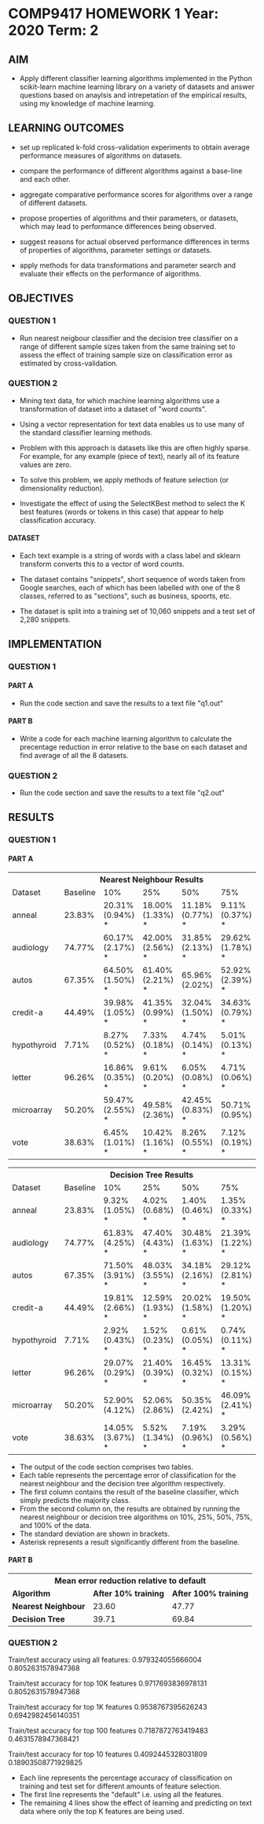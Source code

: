 # COMP9417      HOMEWORK 1      Year: 2020 Term: 2

## AIM
- Apply different classifier learning algorithms implemented in the Python scikit-learn machine learning library on a variety of datasets and answer questions based on anaylsis and intrepetation of the empirical results, using my knowledge of machine learning.

## LEARNING OUTCOMES
- set up replicated k-fold cross-validation experiments to obtain average performance measures of algorithms on datasets.

- compare the performance of different algorithms against a base-line and each other.

- aggregate comparative performance scores for algorithms over a range of different datasets.

- propose properties of algorithms and their parameters, or datasets, which may lead to performance differences being observed.

- suggest reasons for actual observed performance differences in terms of properties of algorithms, parameter settings or datasets.

- apply methods for data transformations and parameter search and evaluate their effects on the performance of algorithms.

## OBJECTIVES

### QUESTION 1

- Run nearest neigbour classifier and the decision tree classifier on a range of different sample sizes taken from the same training set to assess the effect of training sample size on classification error as estimated by cross-validation.

### QUESTION 2

- Mining text data, for which machine learning algorithms use a transformation of dataset into a dataset of "word counts".

- Using a vector representation for text data enables us to use many of the standard classifier learning methods.

- Problem with this approach is datasets like this are often highly sparse. For example, for any example (piece of text), nearly all of its feature values are zero.

- To solve this problem, we apply methods of feature selection (or dimensionality reduction).

- Investigate the effect of using the SelectKBest method to select the K best features (words or tokens in this case) that appear to help classification accuracy.

#### DATASET

- Each text example  is a string of words with a class label and sklearn transform converts this to a vector of word counts.

- The dataset contains "snippets", short sequence of words taken from Google searches, each of which has been labelled with one of the 8 classes, referred to as "sections", such as business, spoorts, etc.

- The dataset is split into a training set of 10,060 snippets and a test set of 2,280 snippets.


## IMPLEMENTATION

### QUESTION 1

#### PART A

- Run the code section and save the results to a text file "q1.out"

#### PART B

- Write a code for each machine learning algorithm to calculate the precentage reduction in error relative to the base on each dataset and find average of all the 8 datasets.

### QUESTION 2

- Run the code section and save the results to a text file "q2.out"


## RESULTS

### QUESTION 1

#### PART A

<table style="width:100%">
  <tr>
    <th colspan="7">Nearest Neighbour Results</th>
  </tr>
  <tr>
    <td>Dataset</td>
    <td>Baseline</td>
    <td>10%</td>
    <td>25%</td>
    <td>50%</td>
    <td>75%</td>
    <td>100%</td>
  </tr>
  <tr>
    <td>anneal          </td>
    <td>23.83%          </td>
    <td>20.31% (0.94%) *</td>
    <td>18.00% (1.33%) *</td>
    <td>11.18% (0.77%) *</td>
    <td>9.11% (0.37%)  *</td>
    <td>7.44% (0.44%)  *</td>
  </tr>
  <tr>
    <td>audiology       </td>
    <td>74.77%          </td>
    <td>60.17% (2.17%) *</td>
    <td>42.00% (2.56%) *</td>
    <td>31.85% (2.13%) *</td>
    <td>29.62% (1.78%) *</td>
    <td>26.47% (1.81%) *</td>
  </tr>
  <tr>
    <td>autos           </td>
    <td>67.35%          </td>
    <td>64.50% (1.50%) *</td>
    <td>61.40% (2.21%) *</td>
    <td>65.96% (2.02%)  </td>
    <td>52.92% (2.39%) *</td>
    <td>57.37% (0.95%) *</td>
  </tr>

  <tr>
    <td>credit-a        </td>
    <td>44.49%          </td>
    <td>39.98% (1.05%) *</td>
    <td>41.35% (0.99%) *</td>
    <td>32.04% (1.50%) *</td>
    <td>34.63% (0.79%) *</td>
    <td>34.71% (0.73%) *</td>
  </tr>

  <tr>
    <td>hypothyroid     </td>
    <td> 7.71%          </td>
    <td> 8.27% (0.52%) *</td>
    <td> 7.33% (0.18%) *</td>
    <td> 4.74% (0.14%) *</td>
    <td> 5.01% (0.13%) *</td>
    <td> 4.79% (0.10%) *</td>
  </tr>

  <tr>
    <td>letter          </td>
    <td>96.26%          </td>
    <td>16.86% (0.35%) *</td>
    <td> 9.61% (0.20%) *</td>
    <td> 6.05% (0.08%) *</td>
    <td> 4.71% (0.06%) *</td>
    <td> 3.93% (0.07%) *</td>
  </tr>

  <tr>
    <td>microarray      </td>
    <td>50.20%          </td>
    <td>59.47% (2.55%) *</td>
    <td>49.58% (2.36%)  </td>
    <td>42.45% (0.83%) *</td>
    <td>50.71% (0.95%)  </td>
    <td>50.88% (0.60%)  </td>
  </tr>

  <tr>
    <td>vote            </td>
    <td>38.63%          </td>
    <td> 6.45% (1.01%) *</td>
    <td>10.42% (1.16%) *</td>
    <td> 8.26% (0.55%) *</td>
    <td> 7.12% (0.19%) *</td>
    <td> 7.91% (0.39%) *</td>
  </tr>

</table>

<table style="width:100%">
  <tr>
    <th colspan="7">Decision Tree Results</th>
  </tr>
  <tr>
    <td>Dataset</td>
    <td>Baseline</td>
    <td>10%</td>
    <td>25%</td>
    <td>50%</td>
    <td>75%</td>
    <td>100%</td>
  </tr>
  <tr>
    <td>anneal          </td>
    <td>23.83%          </td>
    <td> 9.32% (1.05%) *</td>
    <td> 4.02% (0.68%) *</td>
    <td> 1.40% (0.46%) *</td>
    <td> 1.35% (0.33%) *</td>
    <td> 0.81% (0.26%) *</td>
  </tr>
  <tr>
    <td>audiology       </td>
    <td>74.77%          </td>
    <td>61.83% (4.25%) *</td>
    <td>47.40% (4.43%) *</td>
    <td>30.48% (1.63%) *</td>
    <td>21.39% (1.22%) *</td>
    <td>23.09% (2.37%) *</td>
  </tr>
  <tr>
    <td>autos           </td>
    <td>67.35%          </td>
    <td>71.50% (3.91%) *</td>
    <td>48.03% (3.55%) *</td>
    <td>34.18% (2.16%) *</td>
    <td>29.12% (2.81%) *</td>
    <td>20.43% (3.17%) *</td>
  </tr>

  <tr>
    <td>credit-a        </td>
    <td>44.49%          </td>
    <td>19.81% (2.66%) *</td>
    <td>12.59% (1.93%) *</td>
    <td>20.02% (1.58%) *</td>
    <td>19.50% (1.20%) *</td>
    <td>19.19% (1.12%) *</td>
  </tr>
  
  <tr>
    <td>hypothyroid     </td>
    <td> 7.71%          </td>
    <td> 2.92% (0.43%) *</td>
    <td> 1.52% (0.23%) *</td>
    <td> 0.61% (0.05%) *</td>
    <td> 0.74% (0.11%) *</td>
    <td> 0.62% (0.07%) *</td>
  </tr>

  <tr>
    <td>letter          </td>
    <td>96.26%          </td>
    <td>29.07% (0.29%) *</td>
    <td>21.40% (0.39%) *</td>
    <td>16.45% (0.32%) *</td>
    <td>13.31% (0.15%) *</td>
    <td>11.80% (0.14%) *</td>
  </tr>

  <tr>
    <td>microarray      </td>
    <td>50.20%          </td>
    <td>52.90% (4.12%)  </td>
    <td>52.06% (2.86%)  </td>
    <td>50.35% (2.42%)  </td>
    <td>46.09% (2.41%) *</td>
    <td>49.25% (1.74%)  </td>
  </tr>

  <tr>
    <td>vote            </td>
    <td>38.63%          </td>
    <td>14.05% (3.67%) *</td>
    <td> 5.52% (1.34%) *</td>
    <td> 7.19% (0.96%) *</td>
    <td> 3.29% (0.56%) *</td>
    <td> 5.84% (0.43%) *</td>
  </tr>

</table>

- The output of the code section comprises two tables.
- Each table represents the percentage error of classification for the nearest neighbour and the decision tree algorithm respectively.
- The first column contains the result of the baseline classifier, which simply predicts the majority class.
- From the second column on, the results are obtained by running the nearest neighbour or decision tree algorithms on 10%, 25%, 50%, 75%, and 100% of the data.
- The standard deviation are shown in brackets.
- Asterisk represents a result significantly different from the baseline.


#### PART B


<table style="width:100%">
  <tr>
    <th colspan="3"> Mean error reduction relative to default </th>
  </tr>

  <tr>
    <td><b>Algorithm</b></td>
    <td><b>After 10% training</b></td>
    <td><b>After 100% training</b></td>
  </tr>

  <tr>
    <td><b>Nearest Neighbour</b></td>
    <td>23.60</td>
    <td>47.77</td>
  </tr>

  <tr>
    <td><b>Decision Tree</b></td>
    <td>39.71</td>
    <td>69.84</td>
  </tr>
</table>


### QUESTION 2

<p>Train/test accuracy using all features:  0.979324055666004 0.8052631578947368</p>
<p>Train/test accuracy for top 10K features 0.9717693836978131 0.8052631578947368</p>
<p>Train/test accuracy for top 1K features 0.9538767395626243 0.6942982456140351</p>
<p>Train/test accuracy for top 100 features 0.7187872763419483 0.4631578947368421</p>
<p>Train/test accuracy for top 10 features 0.4092445328031809 0.18903508771929825</p>

- Each line represents the percentage accuracy of classification on training and test set for different amounts of feature selection.
- The first line represents the "default" i.e. using all the features.
- The remaining 4 lines show the effect of learning and predicting on text data where only the top K features are being used.
